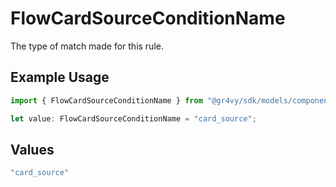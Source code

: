 # FlowCardSourceConditionName

The type of match made for this rule.

## Example Usage

```typescript
import { FlowCardSourceConditionName } from "@gr4vy/sdk/models/components";

let value: FlowCardSourceConditionName = "card_source";
```

## Values

```typescript
"card_source"
```
